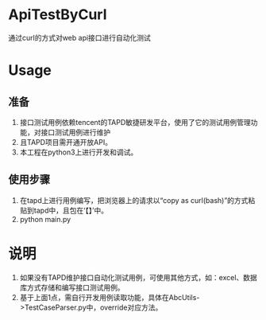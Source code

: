 # ApiTestByCurl
通过curl的方式对web api接口进行自动化测试

# Usage
 ## 准备
 1. 接口测试用例依赖tencent的TAPD敏捷研发平台，使用了它的测试用例管理功能，对接口测试用例进行维护
 2. 且TAPD项目需开通开放API。
 3. 本工程在python3上进行开发和调试。
 
 ## 使用步骤
 1. 在tapd上进行用例编写，把浏览器上的请求以“copy as curl(bash)”的方式粘贴到tapd中，且包在‘【】’中。
 2. python main.py
 
# 说明
1. 如果没有TAPD维护接口自动化测试用例，可使用其他方式，如：excel、数据库方式存储和编写接口测试用例。
2. 基于上面1点，需自行开发用例读取功能，具体在AbcUtils->TestCaseParser.py中，override对应方法。

